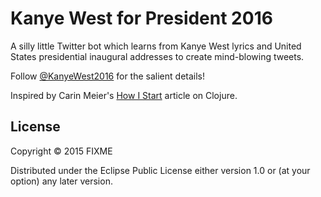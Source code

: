 # Kanye West for President 2016

A silly little Twitter bot which learns from Kanye West lyrics and United States presidential inaugural addresses to create mind-blowing tweets.

Follow [@KanyeWest2016](https://twitter.com/KanyeWest2016) for the salient details!

Inspired by Carin Meier's [How I Start](https://howistart.org/posts/clojure/1) article on Clojure.

## License

Copyright © 2015 FIXME

Distributed under the Eclipse Public License either version 1.0 or (at
your option) any later version.
